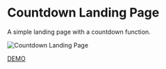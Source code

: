 # Countdown Landing Page

A simple landing page with a countdown function.

![Countdown Landing Page](https://res.cloudinary.com/coffmanjrp-dev/image/upload/v1642892827/coffmanjrp.io/js_countdown_landing_page_a4f910618f.png)

[DEMO](https://vigorous-ritchie-be4f65.netlify.app/)
